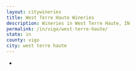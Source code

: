 ```yaml
---
layout: citywineries
title: West Terre Haute Wineries
description: Wineries in West Terre Haute, IN
permalink: /in/vigo/west-terre-haute/
state: in
county: vigo
city: west terre haute
---
```

-
